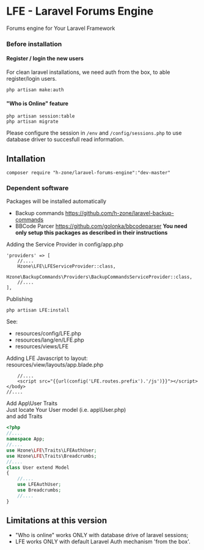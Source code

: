 # LFE - Laravel Forums Engine
Forums engine for Your Laravel Framework

### Before installation

#### Register / login the new users
For clean laravel installations, we need auth from the box, to able register/login users.
```
php artisan make:auth
```

#### "Who is Online" feature
```
php artisan session:table
php artisan migrate
```
Please configure the session in `/env` and `/config/sessions.php` to use database driver to succesfull read information.

## Intallation
```
composer require "h-zone/laravel-forums-engine":"dev-master"
```

### Dependent software
Packages will be installed automatically
* Backup commands https://github.com/h-zone/laravel-backup-commands
* BBCode Parcer https://github.com/golonka/bbcodeparser
**You need only setup this packages as described in their instructions**

Adding the Service Provider in config/app.php
```
'providers' => [
    //....
    Hzone\LFE\LFEServiceProvider::class,
    Hzone\BackupCommands\Providers\BackupCommandsServiceProvider::class,
    //....
],
```

Publishing
```
php artisan LFE:install
```
See:
* resources/config/LFE.php
* resources/lang/en/LFE.php
* resources/views/LFE

Adding LFE Javascript to layout:<br />
resources/view/layouts/app.blade.php
```
    //....
    <script src="{{url(config('LFE.routes.prefix').'/js')}}"></script>
</body>
//....
```

Add App\User Traits<br />
Just locate Your User model (i.e. app\User.php)<br />
and add Traits
```php
<?php
//....
namespace App;
//....
use Hzone\LFE\Traits\LFEAuthUser;
use Hzone\LFE\Traits\Breadcrumbs;
//....
class User extend Model
{
    //....
    use LFEAuthUser;
    use Breadcrumbs;
    //....
}
```

## Limitations at this version
- "Who is online" works ONLY with database drive of laravel sessions;
- LFE works ONLY with default Laravel Auth mechanism 'from the box'.

